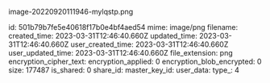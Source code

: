 image-20220920111946-mylqstp.png

id: 501b79b7fe5e40618f17b0e4bf4aed54
mime: image/png
filename: 
created_time: 2023-03-31T12:46:40.660Z
updated_time: 2023-03-31T12:46:40.660Z
user_created_time: 2023-03-31T12:46:40.660Z
user_updated_time: 2023-03-31T12:46:40.660Z
file_extension: png
encryption_cipher_text: 
encryption_applied: 0
encryption_blob_encrypted: 0
size: 177487
is_shared: 0
share_id: 
master_key_id: 
user_data: 
type_: 4